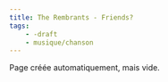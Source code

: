 ```yaml
---
title: The Rembrants - Friends?
tags:
    - -draft
    - musique/chanson
---
```


Page créée automatiquement, mais vide.
